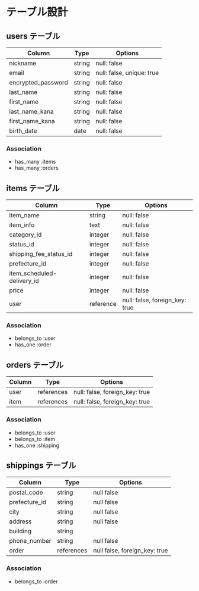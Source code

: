 # テーブル設計

## users テーブル

| Column             | Type   | Options                   |
| ------------------ | ------ | ------------------------- |
| nickname           | string | null: false               |
| email              | string | null: false, unique: true |
| encrypted_password | string | null: false               |
| last_name          | string | null: false               |
| first_name         | string | null: false               |
| last_name_kana     | string | null: false               |
| first_name_kana    | string | null: false               |
| birth_date         | date   | null: false               |

### Association

- has_many :items
- has_many :orders

## items テーブル

| Column                     | Type      | Options                        |
| -------------------------  | ------    | ------------------------------ |
| item_name                  | string    | null: false                    |
| item_info                  | text      | null: false                    |
| category_id                | integer   | null: false                    |
| status_id                  | integer   | null: false                    |
| shipping_fee_status_id     | integer   | null: false                    |
| prefecture_id              | integer   | null: false                    |
| item_scheduled-delivery_id | integer   | null: false                    |
| price                      | integer   | null: false                    |
| user                       | reference | null: false, foreign_key: true |

### Association

- belongs_to :user
- has_one :order


## orders テーブル

| Column   | Type       | Options                        |
| -------- | ------     | ------------------------------ |
| user     | references | null: false, foreign_key: true |
| item     | references | null: false, foreign_key: true |

### Association

- belongs_to :user
- belongs_to :item
- has_one :shipping

## shippings テーブル

| Column         | Type       | Options                       |
| -------------  | -------    | ----------------------------- |
| postal_code    | string     | null false                    |
| prefecture_id  | string     | null false                    |
| city           | string     | null false                    |
| address        | string     | null false                    |
| building       | string     |                               |
| phone_number   | string     | null false                    |
| order          | references | null false, foreign_key: true |

### Association

- belongs_to :order